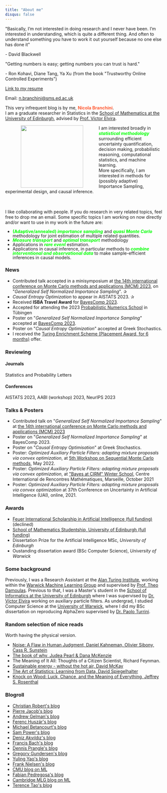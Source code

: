 ```yaml
---
title: "About me"
disqus: false
---
```


<div class="quote">
  <p>"Basically, I’m not interested in doing research and I never have been. I’m interested in understanding, which is quite a different thing. And often to understand something you have to work it out yourself because no one else has done it" </p>
  <p class="author">- David Blackwell</p>
</div>
<div class="quote">
  <p>"Getting numbers is easy; getting numbers you can trust is hard." </p>
  <p class="author">- Ron Kohavi, Diane Tang, Ya Xu (from the book "Trustworthy Online Controlled Experiments")</p>
</div>


<div class="container">
  <a href="https://resume.io/r/pgbpr3wNh" class="button button3">Link to my resume</a> <div class="email-box">
    <p class="custom-align">Email: <a class="email" href="mailto:n.branchini@sms.ed.ac.uk">n.branchini@sms.ed.ac.uk</a></p>
  </div>
</div>


This very infrequent blog is by me, <span style="color:#ff5a33"> **Nicola Branchini**</span>.  
I am a graduate researcher in Statistics in the [School of Mathematics at the University of Edinburgh](https://www.maths.ed.ac.uk/school-of-mathematics/research/data-decisions/statistics/stats-people), advised by [Prof. Víctor Elvira](https://victorelvira.github.io/). 
<!-- The kind of research I (mostly) enjoy doing is the so called ["fundamental" or "basic" research](https://www.weforum.org/agenda/2023/01/here-s-why-fund-fundamental-scientific-research-davos2023/). To be clear, it does not mean it is "better" or "more important" (nor less, for that matter) than other kinds of research. 
 -->
 <img src="Nicola_Branchini.png" align="left" width="200" height="auto" style="vertical-align:middle;margin:0px 50px"> <p> I am interested broadly in  <b style="color:#00FF00"> <i> statistical methodology </i></b> surrounding efficient uncertainty quantification, decision making, probabilistic reasoning, computational statistics, and machine learning. <br> More specifically, I am interested in methods for (possibly adaptive) Importance Sampling, experimental design, and causal inference.
 <br>
 <br>
 <br>

I like collaborating with people. If you do research in very related topics, feel free to drop me an email.
Some specific topics I am working on now directly and/or want to use in my work in the future are:
<ul style="line-height:1">
  <li> <b style="color:#00FF00"> (Adaptive/annealed) <i>importance sampling</i></b> and <b style="color:#00FF00"> <i>quasi Monte Carlo</i></b> methodology for joint estimation of multiple related quantities. </li>
    <li> <b style="color:#00FF00"> <i>Measure transport</i></b> and <b style="color:#00FF00"> <i>optimal transport</i></b> methodology </li>
  <li> Applications in <b style="color:#00FF00"> <i> rare event </i></b> estimation. </li>
  <li> Applications in causal inference, in particular methods to <b style="color:#00FF00"> <i> combine interventional and observational data </i></b> to make sample-efficient inferences in causal models. </li>
</ul>
</p>

### News
- Contributed talk accepted in a minisymposium at [the 14th international conference on Monte Carlo methods and applications (MCM) 2023](https://mcm2023.sciencesconf.org/resource/page/id/4), on "*Generalized Self Normalized Importance Sampling*". <span class="emoji">✰</span> 
- *Causal Entropy Optimization* to appear in AISTATS 2023. <span class="emoji">✰</span> 
- Received **ISBA Travel Award** for [BayesComp 2023](https://bayescomp2023.com/). 
- Accepted for attending the 2023 [Probabilistic Numerics School](https://www.probnumschool.org/pages/home.html) in Tübingen
- Poster on "*Generalized Self Normalized Importance Sampling*" accepted at [BayesComp 2023](https://bayescomp2023.com/).
- Poster on "*Causal Entropy Optimization*" accepted at Greek Stochastics. 
- I received the [Turing Enrichment Scheme (Placement Award, for 6 months)](https://www.turing.ac.uk/work-turing/studentships/enrichment) offer.

### Reviewing
#### Journals
Statistics and Probability Letters
#### Conferences
AISTATS 2023, AABI (workshop) 2023, NeurIPS 2023

### Talks & Posters
- Contributed talk  on "*Generalized Self Normalized Importance Sampling*" at [the 14th international conference on Monte Carlo methods and applications (MCM) 2023](https://mcm2023.sciencesconf.org/)
- Poster on "*Generalized Self Normalized Importance Sampling*" at BayesComp 2023.
- Poster on "*Causal Entropy Optimisation*" at Greek Stochastics. 
- Poster: *Optimized Auxiliary Particle Filters: adapting mixture proposals via convex optimization*, at [5th Workshop on Sequential Monte Carlo methods](https://smc2022.webs.tsc.uc3m.es/), May 2022.
- Poster: *Optimized Auxiliary Particle Filters: adapting mixture proposals via convex optimization*, at ["Bayes at CIRM" Winter School](https://bayesatcirm.github.io/), Centre International de Rencontres Mathématiques, Marseille, October 2021
- Poster: *Optimized Auxiliary Particle Filters: adapting mixture proposals via convex optimization* at 37th Conference on Uncertainty in Artificial Intelligence (UAI), online, 2021.

### Awards
- [Feuer International Scholarship in Artificial Intelligence (full funding)](https://warwick.ac.uk/global/partnerships/mwa/education/education-projects/feuer/scholarships/) (declined)
- [School of Mathematics Studentship, University of Edinburgh (full funding)](https://www.maths.ed.ac.uk/school-of-mathematics/studying-here/pgr/funding-opportunities)
- Dissertation Prize for the Artificial Intelligence MSc, *University of Edinburgh*
- Oustanding dissertation award (BSc Computer Science), *University of Warwick*

### Some background

Previously, I was a Research Assistant at the [Alan Turing Institute]( https://www.turing.ac.uk/), working within the [Warwick Machine Learning Group](https://wmlg.io/) and supervised by [Prof. Theo Damoulas](https://warwick.ac.uk/fac/sci/statistics/staff/academic-research/damoulas). Previous to that, I was a Master's student in the [School of Informatics at the University of Edinburgh](https://www.ed.ac.uk/informatics) where I was supervised by [Dr. Víctor Elvira](https://victorelvira.github.io/) working on auxiliary particle filters.
As undergrad, I studied Computer Science at the [University of Warwick](https://warwick.ac.uk/fac/sci/dcs/), where I did my BSc dissertation on reproducing AlphaZero supervised by [Dr. Paolo Turrini](https://www.dcs.warwick.ac.uk/~pturrini/).



### Random selection of nice reads
<p>
Worth having the physical version.
<ul>
  <li> <a href="https://www.amazon.co.uk/Noise-Daniel-Kahneman/dp/0008309000">Noise: A Flaw in Human Judgment, Daniel Kahneman, Olivier Sibony, Cass R. Sunstein</a> </li>
  <li> <a href="https://www.amazon.co.uk/Book-Why-Science-Cause-Effect/dp/0141982411/ref=sr_1_1?dchild=1&keywords=the+book+of+why+judea&qid=1589542460&sr=8-1"> The book of why, Judea Pearl & Dana McKenzie </a> </li>
  <li> The Meaning of It All: Thoughts of a Citizen Scientist, Richard Feynman.
  </li>
  <li> <a href="http://www.withouthotair.com/">Sustainable energy - without the hot air, David McKay</a> </li>
  <li> <a href="https://www.amazon.co.uk/Learning-Data-Statistics-Pelican-Books/dp/0241258766/ref=tmm_pap_swatch_0?_encoding=UTF8&qid=&sr="> The Art of Statistics: Learning from Data, David Spiegelhalter </a> </li>
  <li> <a href="https://www.amazon.co.uk/s?k=Knock+on+Wood%3A+Luck%2C+Chance%2C+and+the+Meaning+of+Everything&crid=1WVIN2L4U429I&sprefix=knock+on+wood+luck+chance+and+the+meaning+of+everything%2Caps%2C87&ref=nb_sb_noss"> Knock on Wood: Luck, Chance, and the Meaning of Everything, Jeffrey S. Rosenthal </a> </li>
</ul>

</p>

### Blogroll 
- [Christian Robert's blog](https://xianblog.wordpress.com/)
- [Pierre Jacob's blog](https://pierrejacob.wordpress.com)
- [Andrew Gelman's blog](https://statmodeling.stat.columbia.edu/)
- [Ferenc Huszár's blog](https://www.inference.vc/)
- [Michael Betancourt's blog](https://betanalpha.github.io/writing/?fbclid=IwAR32LpCi6bC6SwqGmsbfmo147GhKrfup7P4JY0_o2jiW6dT9BQ58arigx8M)
- [Sam Power's blog](https://sites.google.com/view/sp-monte-carlo/blog-posts)
- [Deniz Akyıldız's blog](https://www.almoststochastic.com/)
- [Francis Bach's blog](https://francisbach.com)
- [Dennis Prangle's blog](https://dennisprangle.github.io/)
- [Gregory Gundersen's blog](https://gregorygundersen.com/blog/)
- [Yuling Yao's blog](https://yulingyao.com/blog/)
- [Frank Nielsen's blog](https://franknielsen.github.io/blog/blog.html)
- [CMU blog on ML](https://blog.ml.cmu.edu/)
- [Fabian Pedregosa's blog](https://fa.bianp.net/)
- [Cambridge MLG blog on ML](https://mlg-blog.com/)
- [Terence Tao's blog](https://terrytao.wordpress.com/)

